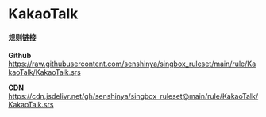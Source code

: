 # KakaoTalk

#### 规则链接

**Github**
https://raw.githubusercontent.com/senshinya/singbox_ruleset/main/rule/KakaoTalk/KakaoTalk.srs

**CDN**
https://cdn.jsdelivr.net/gh/senshinya/singbox_ruleset@main/rule/KakaoTalk/KakaoTalk.srs